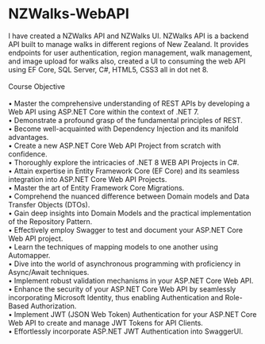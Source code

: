 ﻿# NZWalks-WebAPI
I have created a NZWalks API and NZWalks UI. NZWalks API is a backend API built to manage walks in different regions of New Zealand. It provides endpoints for user authentication, region management, walk management, and image upload for walks also, created a UI to consuming the web API using EF Core, SQL Server, C#, HTML5, CSS3 all in dot net 8.
<br>
<br>
</b>Course Objective</b>
<br>
<br>
•	Master the comprehensive understanding of REST APIs by developing a Web API using ASP.NET Core within the context of .NET 7.
<br>
•	Demonstrate a profound grasp of the fundamental principles of REST.
<br>
•	Become well-acquainted with Dependency Injection and its manifold advantages.
<br>
•	Create a new ASP.NET Core Web API Project from scratch with confidence.
<br>
•	Thoroughly explore the intricacies of .NET 8 WEB API Projects in C#.
<br>
•	Attain expertise in Entity Framework Core (EF Core) and its seamless integration into ASP.NET Core Web API Projects.
<br>
•	Master the art of Entity Framework Core Migrations.
<br>
•	Comprehend the nuanced difference between Domain models and Data Transfer Objects (DTOs).
<br>
•	Gain deep insights into Domain Models and the practical implementation of the Repository Pattern.
<br>
•	Effectively employ Swagger to test and document your ASP.NET Core Web API project.
<br>
•	Learn the techniques of mapping models to one another using Automapper.
<br>
•	Dive into the world of asynchronous programming with proficiency in Async/Await techniques.
<br>
•	Implement robust validation mechanisms in your ASP.NET Core Web API.
<br>
•	Enhance the security of your ASP.NET Core Web API by seamlessly incorporating Microsoft Identity, thus enabling Authentication and Role-Based Authorization.
<br>
•	Implement JWT (JSON Web Token) Authentication for your ASP.NET Core Web API to create and manage JWT Tokens for API Clients.
<br>
•	Effortlessly incorporate ASP.NET JWT Authentication into SwaggerUI.

 


 




